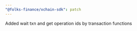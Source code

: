 ```yaml
---
"@folks-finance/xchain-sdk": patch
---
```


Added wait txn and get operation ids by transaction functions
